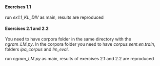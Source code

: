 #### Exercises 1.1
run *ex1.1_KL_DIV* as main, results are reproduced 

#### Exercises 2.1 and 2.2
You need to have corpora folder in the same directory with the *ngram_LM.py*.
In the corpora folder you need to have *corpus.sent.en.train*, folders *ipa_corpus* and *lm_eval*.

run *ngram_LM.py* as main, results of exercises 2.1 and 2.2 are reproduced
